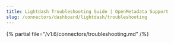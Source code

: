 ```yaml
---
title: Lightdash Troubleshooting Guide | OpenMetadata Support
slug: /connectors/dashboard/lightdash/troubleshooting
---
```


{% partial file="/v1.6/connectors/troubleshooting.md" /%}

